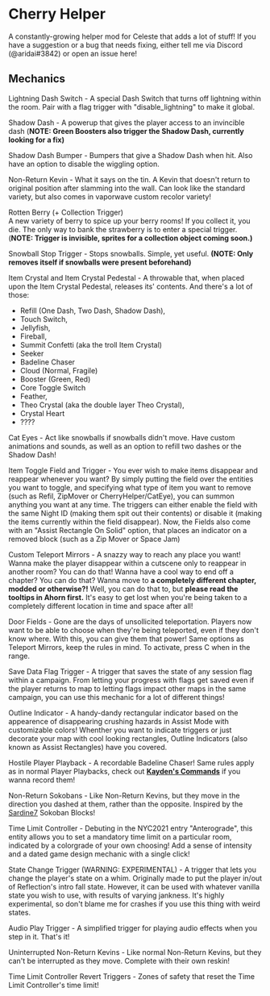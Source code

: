 # Cherry Helper
 A constantly-growing helper mod for Celeste that adds a lot of stuff! If you have a suggestion or a bug that needs fixing, either tell me via Discord (@aridai#3842) or open an issue here!
 ## Mechanics
Lightning Dash Switch - A special Dash Switch that turns off lightning within the room. Pair with a flag trigger with "disable_lightning" to make it global.  

Shadow Dash - A powerup that gives the player access to an invincible dash (**NOTE: Green Boosters also trigger the Shadow Dash, currently looking for a fix)**  
  
Shadow Dash Bumper - Bumpers that give a Shadow Dash when hit. Also have an option to disable the wiggling option.  
  
Non-Return Kevin - What it says on the tin. A Kevin that doesn't return to original position after slamming into the wall. Can look like the standard variety, but also comes in vaporwave custom recolor variety!  
  
Rotten Berry (+ Collection Trigger)  
A new variety of berry to spice up your berry rooms! If you collect it, you die. The only way to bank the strawberry is to enter a special trigger. (**NOTE: Trigger is invisible, sprites for a collection object coming soon.)**  
  
Snowball Stop Trigger - Stops snowballs. Simple, yet useful. **(NOTE: Only removes itself if snowballs were present beforehand)**  
  
Item Crystal and Item Crystal Pedestal - A throwable that, when placed upon the Item Crystal Pedestal, releases its' contents. And there's a lot of those:  

-   Refill (One Dash, Two Dash, Shadow Dash),
-   Touch Switch,
-   Jellyfish,
-   Fireball,
-   Summit Confetti (aka the troll Item Crystal)
-   Seeker
-   Badeline Chaser
-   Cloud (Normal, Fragile)
-   Booster (Green, Red)
-   Core Toggle Switch
-   Feather,
-   Theo Crystal (aka the double layer Theo Crystal),
-   Crystal Heart
-   ????

  
Cat Eyes - Act like snowballs if snowballs didn't move. Have custom animations and sounds, as well as an option to refill two dashes or the Shadow Dash!  
  
Item Toggle Field and Trigger - You ever wish to make items disappear and reappear whenever you want? By simply putting the field over the entities you want to toggle, and specifying what type of item you want to remove (such as Refil, ZipMover or CherryHelper/CatEye), you can summon anything you want at any time. The triggers can either enable the field with the same Night ID (making them spit out their contents) or disable it (making the items currently within the field disappear). Now, the Fields also come with an "Assist Rectangle On Solid" option, that places an indicator on a removed block (such as a Zip Mover or Space Jam)  
  
Custom Teleport Mirrors - A snazzy way to reach any place you want! Wanna make the player disappear within a cutscene only to reappear in another room? You can do that! Wanna have a cool way to end off a chapter? You can do that? Wanna move to **a completely different chapter, modded or otherwise?!** Well, you can do that to, but **please read the tooltips in Ahorn first.** It's easy to get lost when you're being taken to a completely different location in time and space after all!  
  
Door Fields - Gone are the days of unsollicited teleportation. Players now want to be able to choose when they're being teleported, even if they don't know where. With this, you can give them that power! Same options as Teleport Mirrors, keep the rules in mind. To activate, press C when in the range.  
  
Save Data Flag Trigger - A trigger that saves the state of any session flag within a campaign. From letting your progress with flags get saved even if the player returns to map to letting flags impact other maps in the same campaign, you can use this mechanic for a lot of different things!  
  
Outline Indicator - A handy-dandy rectangular indicator based on the appearence of disappearing crushing hazards in Assist Mode with customizable colors! Whenther you want to indicate triggers or just decorate your map with cool looking rectangles, Outline Indicators (also known as Assist Rectangles) have you covered.  
  
Hostile Player Playback - A recordable Badeline Chaser! Same rules apply as in normal Player Playbacks, check out **[Kayden's Commands](https://gamebanana.com/gamefiles/10271)** if you wanna record them!  
  
Non-Return Sokobans - Like Non-Return Kevins, but they move in the direction you dashed at them, rather than the opposite. Inspired by the [Sardine7](https://gamebanana.com/gamefiles/11275) Sokoban Blocks!  
  
Time Limit Controller - Debuting in the NYC2021 entry "Anterograde", this entity allows you to set a mandatory time limit on a particular room, indicated by a colorgrade of your own choosing! Add a sense of intensity and a dated game design mechanic with a single click!  
  
State Change Trigger (WARNING: EXPERIMENTAL) - A trigger that lets you change the player's state on a whim. Originally made to put the player in/out of Reflection's intro fall state. However, it can be used with whatever vanilla state you wish to use, with results of varying jankness. It's highly experimental, so don't blame me for crashes if you use this thing with weird states.  
  
Audio Play Trigger - A simplified trigger for playing audio effects when you step in it. That's it!  
  
Uninterrupted Non-Return Kevins - Like normal Non-Return Kevins, but they can't be interrupted as they move. Complete with their own reskin!  
  
Time Limit Controller Revert Triggers - Zones of safety that reset the Time Limit Controller's time limit!
